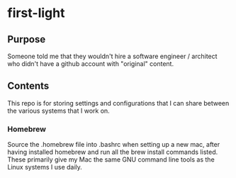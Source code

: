 # first-light
## Purpose
Someone told me that they wouldn't hire a software engineer / architect who didn't have a github account with "original" content.

## Contents
This repo is for storing settings and configurations that I can share between the various systems that I work on.

### Homebrew
Source the .homebrew file into .bashrc when setting up a new mac, after having installed homebrew and run all the brew install commands listed.  These primarily give my Mac the same GNU command line tools as the Linux systems I use daily.

